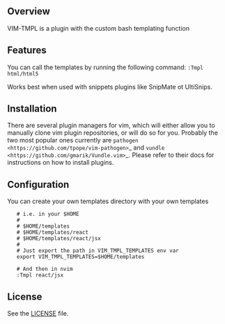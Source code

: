 ## Overview

VIM-TMPL is a plugin with the custom bash templating function

## Features
You can call the templates by running the following command:
`:Tmpl html/html5`

Works best when used with snippets plugins like SnipMate ot UltiSnips.

## Installation
There are several plugin managers for vim, which will either allow you to
manually clone vim plugin repositories, or will do so for you. Probably the
two most popular ones currently are `pathogen
<https://github.com/tpope/vim-pathogen>`_ and `vundle
<https://github.com/gmarik/Vundle.vim>`_. Please refer to their docs for
instructions on how to install plugins.

## Configuration
You can create your own templates directory with your own templates

```
   # i.e. in your $HOME
   # 
   # $HOME/templates
   # $HOME/templates/react
   # $HOME/templates/react/jsx
   #
   # Just export the path in VIM_TMPL_TEMPLATES env var
   export VIM_TMPL_TEMPLATES=$HOME/templates
   
   # And then in nvim
   :Tmpl react/jsx 
```

## License

See the [LICENSE](LICENSE) file.
